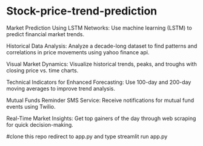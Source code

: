 # Stock-price-trend-prediction

Market Prediction Using LSTM Networks: Use machine learning (LSTM) to predict financial market trends.

Historical Data Analysis: Analyze a decade-long dataset to find patterns and correlations in price movements using yahoo finance api.

Visual Market Dynamics: Visualize historical trends, peaks, and troughs with closing price vs. time charts.

Technical Indicators for Enhanced Forecasting: Use 100-day and 200-day moving averages to improve trend analysis.

Mutual Funds Reminder SMS Service: Receive notifications for mutual fund events using Twilio.

Real-Time Market Insights: Get top gainers of the day through web scraping for quick decision-making.

#clone this repo redirect to app.py and type streamlit run app.py
